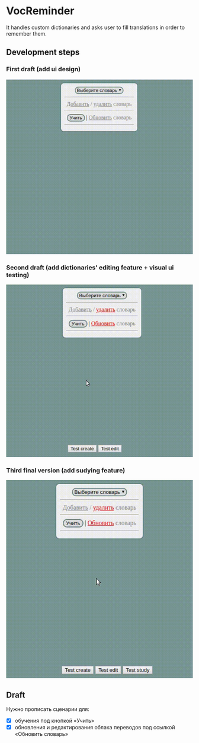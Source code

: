 # VocReminder

It handles custom dictionaries and asks user to fill translations in order to remember them.

## Development steps

### First draft (add ui design)
![draft version v0.0.1](vocreminder.gif)

### Second draft (add dictionaries' editing feature + visual ui testing)
![draft version editing feature v0.5.0](vocreminder2.gif)

### Third final version (add sudying feature)
![studying feature v1.0](vocreminder3.gif)

## Draft

Нужно прописать сценарии для:
- [x] обучения под кнопкой «Учить»
- [x] обновления и редактирования облака переводов под ссылкой «Обновить словарь»
